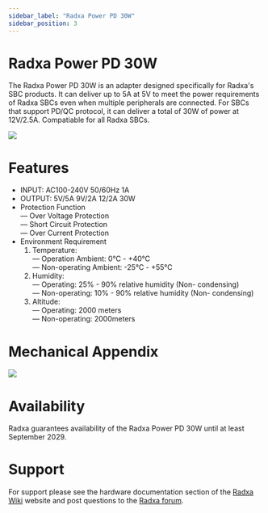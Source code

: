 ```yaml
---
sidebar_label: "Radxa Power PD 30W"
sidebar_position: 3
---
```


# Radxa Power PD 30W

The Radxa Power PD 30W is an adapter designed specifically for Radxa's SBC products. It can deliver up to 5A at 5V to meet the power requirements of Radxa SBCs even when multiple peripherals are connected. For SBCs that support PD/QC protocol, it can deliver a total of 30W of power at 12V/2.5A. Compatiable for all Radxa SBCs.

![](/img/accessories/power-pd-30w-2.webp)

# Features

- INPUT: AC100-240V 50/60Hz 1A
- OUTPUT: 5V/5A 9V/2A 12/2A 30W
- Protection Function  
   — Over Voltage Protection  
   — Short Circuit Protection  
   — Over Current Protection
- Environment Requirement
  1. Temperature:  
     — Operation Ambient: 0℃ - +40℃  
     — Non-operating Ambient: -25℃ - +55℃
  2. Humidity:  
     — Operating: 25% - 90% relative humidity (Non- condensing)  
     — Non-operating: 10% - 90% relative humidity (Non- condensing)
  3. Altitude:  
     — Operating: 2000 meters  
     — Non-operating: 2000meters

# Mechanical Appendix

![](/img/accessories/power-pd-30w-mechanical.webp)

# Availability

Radxa guarantees availability of the Radxa Power PD 30W until at least September 2029.

# Support

For support please see the hardware documentation section of the [Radxa Wiki](https://wiki.radxa.com/) website and post questions to the [Radxa forum](https://forum.radxa.com/).
